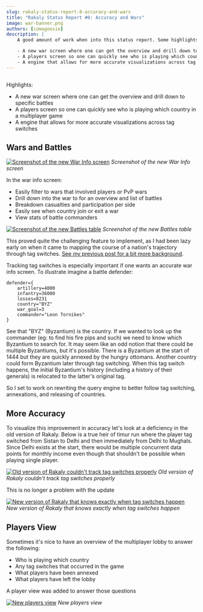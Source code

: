 ```yaml
---
slug: rakaly-status-report-8-accuracy-and-wars
title: "Rakaly Status Report #8: Accuracy and Wars"
image: war-banner.png
authors: [comagoosie]
description: |
    A good amount of work when into this status report. Some highlights: 

    - A new war screen where one can get the overview and drill down to specific battles
    - A players screen so one can quickly see who is playing which country in a multiplayer game
    - A engine that allows for more accurate visualizations across tag switches
---
```


<div style={{textAlign: "center"}}>
  <img alt="" width={512} height={205 } src={require("./war-banner.png").default} />
</div>

Highlights:

- A new war screen where one can get the overview and drill down to specific battles
- A players screen so one can quickly see who is playing which country in a multiplayer game
- A engine that allows for more accurate visualizations across tag switches

<!--truncate-->

## Wars and Battles

[![Screenshot of the new War Info screen](war-info-1.png)](war-info-1.png)
*Screenshot of the new War Info screen*

In the war info screen:

- Easily filter to wars that involved players or PvP wars
- Drill down into the war to for an overview and list of battles
- Breakdown casualties and participation per side
- Easily see when country join or exit a war
- View stats of battle commanders

[![Screenshot of the new Battles table](war-info-2.png)](war-info-2.png)
*Screenshot of the new Battles table*

This proved quite the challenging feature to implement, as I had been lazy early on when it came to mapping the course of a nation's trajectory through tag switches. [See my previous post for a bit more background](/blog/tracking-tag-switches-in-eu4-save-files).

Tracking tag switches is especially important if one wants an accurate war info screen. To illustrate imagine a battle defender:

```plain
defender={
    artillery=4000
    infantry=36000
    losses=8231
    country="BYZ"
    war_goal=3
    commander="Leon Tornikes"
}
```

See that "BYZ" (Byzantium) is the country. If we wanted to look up the commander (eg: to find his fire pips and such) we need to know which Byzantium to search for. It may seem like an odd notion that there could be multiple Byzantiums, but it's possible. There is a Byzantium at the start of 1444 but they are quickly annexed by the hungry ottomans. Another country could form Byzantium later through tag switching. When this tag switch happens, the initial Byzantium's history (including a history of their generals) is relocated to the latter's original tag.

So I set to work on rewriting the query engine to better follow tag switching, annexations, and releasing of countries.

## More Accuracy

To visualize this improvement in accuracy let's look at a deficiency in the old version of Rakaly. Below is a true heir of timur run where the player tag switched from Sistan to Delhi and then immediately from Delhi to Mughals. Since Delhi exists at the start, there would be multiple concurrent data points for monthly income even though that shouldn't be possible when playing single player.

[![Old version of Rakaly couldn't track tag switches properly](monthly-income-bad.png)](monthly-income-bad.png)
*Old version of Rakaly couldn't track tag switches properly*

This is no longer a problem with the update

[![New version of Rakaly that knows exactly when tag switches happen](monthly-income-good.png)](monthly-income-good.png)
*New version of Rakaly that knows exactly when tag switches happen*

## Players View

Sometimes it's nice to have an overview of the multiplayer lobby to answer the following:

- Who is playing which country
- Any tag switches that occurred in the game
- What players have been annexed
- What players have left the lobby

A player view was added to answer those questions

[![New players view](players-view.png)](players-view.png)
*New players view*
